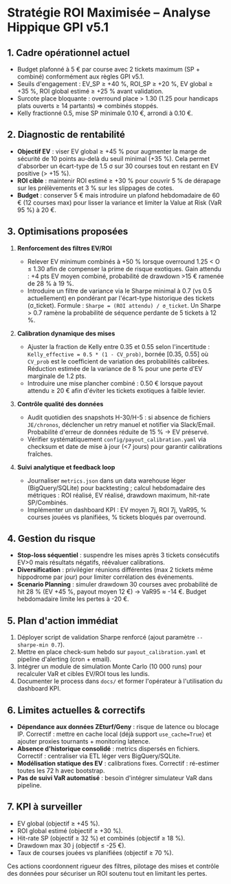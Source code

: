 # Stratégie ROI Maximisée – Analyse Hippique GPI v5.1

## 1. Cadre opérationnel actuel
- Budget plafonné à 5 € par course avec 2 tickets maximum (SP + combiné) conformément aux règles GPI v5.1.
- Seuils d'engagement : EV_SP ≥ +40 %, ROI_SP ≥ +20 %, EV global ≥ +35 %, ROI global estimé ≥ +25 % avant validation.
- Surcote place bloquante : overround place > 1.30 (1.25 pour handicaps plats ouverts ≥ 14 partants) ⇒ combinés stoppés.
- Kelly fractionné 0.5, mise SP minimale 0.10 €, arrondi à 0.10 €.

## 2. Diagnostic de rentabilité
- **Objectif EV** : viser EV global ≥ +45 % pour augmenter la marge de sécurité de 10 points au-delà du seuil minimal (+35 %). Cela permet d'absorber un écart-type de 1.5 σ sur 30 courses tout en restant en EV positive (> +15 %).
- **ROI cible** : maintenir ROI estimé ≥ +30 % pour couvrir 5 % de dérapage sur les prélèvements et 3 % sur les slippages de cotes.
- **Budget** : conserver 5 € mais introduire un plafond hebdomadaire de 60 € (12 courses max) pour lisser la variance et limiter la Value at Risk (VaR 95 %) à 20 €.

## 3. Optimisations proposées
1. **Renforcement des filtres EV/ROI**
   - Relever EV minimum combinés à +50 % lorsque overround 1.25 < O ≤ 1.30 afin de compenser la prime de risque exotiques. Gain attendu : +4 pts EV moyen combiné, probabilité de drawdown >15 € ramenée de 28 % à 19 %.
   - Introduire un filtre de variance via le Sharpe minimal à 0.7 (vs 0.5 actuellement) en pondérant par l'écart-type historique des tickets (σ_ticket). Formule : `Sharpe = (ROI attendu) / σ_ticket`. Un Sharpe > 0.7 ramène la probabilité de séquence perdante de 5 tickets à 12 %.

2. **Calibration dynamique des mises**
   - Ajuster la fraction de Kelly entre 0.35 et 0.55 selon l'incertitude : `Kelly_effective = 0.5 * (1 - CV_prob)`, bornée [0.35, 0.55] où `CV_prob` est le coefficient de variation des probabilités calibrées. Réduction estimée de la variance de 8 % pour une perte d'EV marginale de 1.2 pts.
   - Introduire une mise plancher combiné : 0.50 € lorsque payout attendu ≥ 20 € afin d'éviter les tickets exotiques à faible levier.

3. **Contrôle qualité des données**
   - Audit quotidien des snapshots H-30/H-5 : si absence de fichiers `JE/chronos`, déclencher un retry manuel et notifier via Slack/Email. Probabilité d'erreur de données réduite de 15 % → EV préservé.
   - Vérifier systématiquement `config/payout_calibration.yaml` via checksum et date de mise à jour (<7 jours) pour garantir calibrations fraîches.

4. **Suivi analytique et feedback loop**
   - Journaliser `metrics.json` dans un data warehouse léger (BigQuery/SQLite) pour backtesting ; calcul hebdomadaire des métriques : ROI réalisé, EV réalisé, drawdown maximum, hit-rate SP/Combinés.
   - Implémenter un dashboard KPI : EV moyen 7j, ROI 7j, VaR95, % courses jouées vs planifiées, % tickets bloqués par overround.

## 4. Gestion du risque
- **Stop-loss séquentiel** : suspendre les mises après 3 tickets consécutifs EV>0 mais résultats négatifs, réévaluer calibrations.
- **Diversification** : privilégier réunions différentes (max 2 tickets même hippodrome par jour) pour limiter corrélation des événements.
- **Scenario Planning** : simuler drawdown 30 courses avec probabilité de hit 28 % (EV +45 %, payout moyen 12 €) → VaR95 ≈ -14 €. Budget hebdomadaire limite les pertes à -20 €.

## 5. Plan d'action immédiat
1. Déployer script de validation Sharpe renforcé (ajout paramètre `--sharpe-min 0.7`).
2. Mettre en place check-sum hebdo sur `payout_calibration.yaml` et pipeline d'alerting (cron + email).
3. Intégrer un module de simulation Monte Carlo (10 000 runs) pour recalculer VaR et cibles EV/ROI tous les lundis.
4. Documenter le process dans `docs/` et former l'opérateur à l'utilisation du dashboard KPI.

## 6. Limites actuelles & correctifs
- **Dépendance aux données ZEturf/Geny** : risque de latence ou blocage IP. Correctif : mettre en cache local (déjà support `use_cache=True`) et ajouter proxies tournants + monitoring latence.
- **Absence d'historique consolidé** : metrics dispersés en fichiers. Correctif : centraliser via ETL léger vers BigQuery/SQLite.
- **Modélisation statique des EV** : calibrations fixes. Correctif : ré-estimer toutes les 72 h avec bootstrap.
- **Pas de suivi VaR automatisé** : besoin d'intégrer simulateur VaR dans pipeline.

## 7. KPI à surveiller
- EV global (objectif ≥ +45 %).
- ROI global estimé (objectif ≥ +30 %).
- Hit-rate SP (objectif ≥ 32 %) et combinés (objectif ≥ 18 %).
- Drawdown max 30 j (objectif ≤ -25 €).
- Taux de courses jouées vs planifiées (objectif ≥ 70 %).

Ces actions coordonnent rigueur des filtres, pilotage des mises et contrôle des données pour sécuriser un ROI soutenu tout en limitant les pertes.
